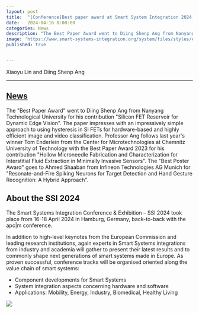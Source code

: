 ```yaml
---
layout: post
title:  "[Conference]Best paper award at Smart System Integration 2024, Hamborg"
date:   2024-04-16 8:00:00
categories: News
description: "The Best Paper Award went to Diing Shenp Ang from Nanyang Technological University for his contribution Silicon FET Reservoir for Dynamic Edge Vision."
image: 'https://www.smart-systems-integration.org/system/files/styles/eposs_content_half_eposs_xl_2x/private/image/visual-mit-EPoSS-pre-event.PNG?itok=4Q727ZCi'
published: true


---
```

Xiaoyu Lin and Diing Shenp Ang

---

## [News](https://www.smart-systems-integration.org/event/smart-systems-integration-ssi-2024)

The "Best Paper Award" went to Diing Shenp Ang from Nanyang Technological University for his contribution "Silicon FET Reservoir for Dynamic Edge Vision". The paper impresses with an impressively simple approach to using hysteresis in SI FETs for hardware-based and highly efficient image and video classification. Professor Ang follows last year's winner Tom Enderlein from the Center for Microtechnologies at Chemnitz University of Technology with the Best Paper Award 2023 for his contribution "Hollow Microneedle Fabrication and Characterization for Interstitial Fluid Extraction in Minimally Invasive Sensors". The "Best Poster Award" goes to Ahmed Shaaban from Infineon Technologies AG Munich for "Resonate-and-Fire Spiking Neurons for Target Detection and Hand Gesture Recognition: A Hybrid Approach".

## About the SSI 2024

The Smart Systems Integration Conference & Exhibition – SSI 2024 took place from 16-18 April 2024 in Hamburg, Germany, back-to-back with the apc|m conference.


In addition to high-level keynotes from the European Commission and leading research institutions, again experts in Smart Systems integrations from industry and academia will gather to present their latest results and to commonly shape next generations of smart systems made in Europe. As proven successful, conference tracks will be organised oriented along the value chain of smart systems:


* Component developments for Smart Systems
* System integration aspects concerning hardware and software
* Applications: Mobility, Energy, Industry, Biomedical, Healthy Living


![](https://www.smart-systems-integration.org/system/files/styles/eposs_content_half_eposs_xl_2x/private/image/visual-mit-EPoSS-pre-event.PNG?itok=4Q727ZCi)

